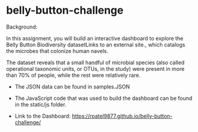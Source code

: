 # belly-button-challenge

Background:

In this assignment, you will build an interactive dashboard to explore the Belly Button Biodiversity datasetLinks to an external site., which catalogs the microbes that colonize human navels.

The dataset reveals that a small handful of microbial species (also called operational taxonomic units, or OTUs, in the study) were present in more than 70% of people, while the rest were relatively rare.


- The JSON data can be found in samples.JSON

- The JavaScript code that was used to build the dashboard can be found in the static/js folder.

- Link to the Dashboard: https://rpatel9877.github.io/belly-button-challenge/
